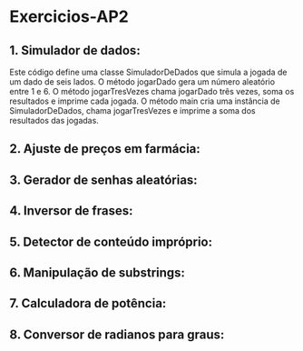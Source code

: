 # Exercicios-AP2

## 1. Simulador de dados:
Este código define uma classe SimuladorDeDados que simula a jogada de um dado de seis lados. O método jogarDado gera um número aleatório entre 1 e 6. O método jogarTresVezes chama jogarDado três vezes, soma os resultados e imprime cada jogada. O método main cria uma instância de SimuladorDeDados, chama jogarTresVezes e imprime a soma dos resultados das jogadas.

## 2. Ajuste de preços em farmácia: 

## 3. Gerador de senhas aleatórias:

## 4. Inversor de frases: 

## 5. Detector de conteúdo impróprio: 

## 6. Manipulação de substrings:

## 7. Calculadora de potência:

## 8. Conversor de radianos para graus:

